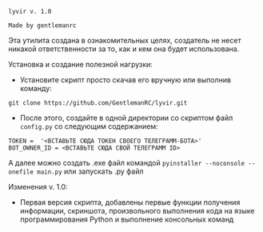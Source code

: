`lyvir v. 1.0`

`Made by gentlemanrc`

Эта утилита создана в ознакомительных целях,
создатель не несет никакой ответственности за то, как и кем она будет использована.

Установка и создание полезной нагрузки:

* Установите скрипт просто скачав его вручную или 
выполнив команду:

`git clone https://github.com/GentlemanRC/lyvir.git`

* После этого, создайте в одной директории со скриптом файл
`config.py` со следующим содержанием:

`TOKEN =  '<ВСТАВЬТЕ СЮДА ТОКЕН СВОЕГО ТЕЛЕГРАММ-БОТА>'`<br>`BOT_OWNER_ID = <ВСТАВЬТЕ СЮДА СВОЙ ТЕЛЕГРАММ ID>`

А далее можно создать .exe файл командой 
`pyinstaller --noconsole --onefile main.py`
или запускать .py файл 

Изменения v. 1.0:
* Первая версия скрипта, добавлены первые функции получения информации,
скриншота, 
произвольного выполнения кода на языке программирования Python
и выполнение консольных команд
